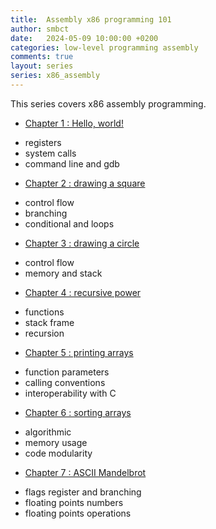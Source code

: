 ```yaml
---
title:  Assembly x86 programming 101
author: smbct
date:   2024-05-09 10:00:00 +0200
categories: low-level programming assembly
comments: true
layout: series
series: x86_assembly
---
```


This series covers x86 assembly programming.


* [Chapter 1 : Hello, world!](pt1)

<div class="series_keypoints">
<ul>
<li>registers</li> 
<li>system calls</li>
<li>command line and gdb</li>
</ul>
</div>


* [Chapter 2 : drawing a square](pt2)

<div class="series_keypoints">
<ul>
<li>control flow</li> 
<li>branching</li>
<li>conditional and loops</li>
</ul>
</div>

* [Chapter 3 : drawing a circle](pt3)

<div class="series_keypoints">
<ul>
<li>control flow</li> 
<li>memory and stack</li>
</ul>
</div>

* [Chapter 4 : recursive power](pt4)

<div class="series_keypoints">
<ul>
<li>functions</li> 
<li>stack frame</li>
<li>recursion</li>
</ul>
</div>

* [Chapter 5 : printing arrays](pt5)

<div class="series_keypoints">
<ul>
<li>function parameters</li> 
<li>calling conventions</li>
<li>interoperability with C</li>
</ul>
</div>

* [Chapter 6 : sorting arrays](pt6)


<div class="series_keypoints">
<ul>
<li>algorithmic</li>
<li>memory usage</li> 
<li>code modularity</li>
</ul>
</div>

* [Chapter 7 : ASCII Mandelbrot](pt7)

<div class="series_keypoints">
<ul>
<li>flags register and branching</li>
<li>floating points numbers</li> 
<li>floating points operations</li>
</ul>
</div>

